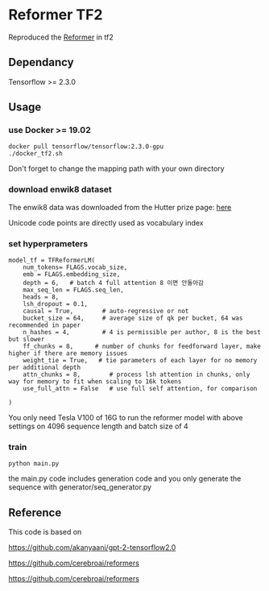 # Reformer TF2

Reproduced the [Reformer](https://arxiv.org/abs/2001.04451) in tf2 

## Dependancy 

Tensorflow >= 2.3.0

## Usage

### use Docker >= 19.02

    docker pull tensorflow/tensorflow:2.3.0-gpu
    ./docker_tf2.sh
Don't forget to change the mapping path with your own directory

### download enwik8 dataset

The enwik8 data was downloaded from the Hutter prize page: [here](http://prize.hutter1.net/)

Unicode code points are directly used as vocabulary index 

### set hyperprameters 
```
model_tf = TFReformerLM(
    num_tokens= FLAGS.vocab_size,
    emb = FLAGS.embedding_size,
    depth = 6,   # batch 4 full attention 8 이면 안돌아감 
    max_seq_len = FLAGS.seq_len,
    heads = 8,
    lsh_dropout = 0.1,
    causal = True,        # auto-regressive or not
    bucket_size = 64,     # average size of qk per bucket, 64 was recommended in paper
    n_hashes = 4,         # 4 is permissible per author, 8 is the best but slower
    ff_chunks = 8,      # number of chunks for feedforward layer, make higher if there are memory issues
    weight_tie = True,   # tie parameters of each layer for no memory per additional depth
    attn_chunks = 8,        # process lsh attention in chunks, only way for memory to fit when scaling to 16k tokens
    use_full_attn = False   # use full self attention, for comparison

)
```

You only need Tesla V100 of 16G to run the reformer model with above settings on 4096 sequence length and batch size of 4 

### train 
```
python main.py
```

the main.py code includes generation code and you only generate the sequence with generator/seq_generator.py 

## Reference

  This code is based on 
  
  https://github.com/akanyaani/gpt-2-tensorflow2.0

  https://github.com/cerebroai/reformers

  https://github.com/cerebroai/reformers


